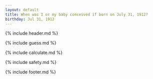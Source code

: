 ```yaml
---
layout: default
title: When was I or my baby conceived if born on July 31, 1912?
birthday: Jul 31, 1912
---
```


{% include header.md %}

{% include guess.md %}

{% include calculate.md %}

{% include safety.md %}

{% include footer.md %}




